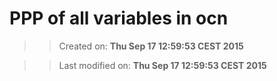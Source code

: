 PPP of all variables in ocn
==========
>> Created on: __Thu Sep 17 12:59:53 CEST 2015__ 
 
>> Last modified on: __Thu Sep 17 12:59:53 CEST 2015__ 

